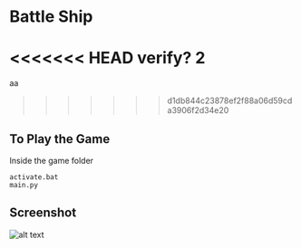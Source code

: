 # Battle Ship
<<<<<<< HEAD
verify? 2
=======
aa
>>>>>>> d1db844c23878ef2f88a06d59cda3906f2d34e20
## To Play the Game
Inside the game folder

```
activate.bat
main.py
```

## Screenshot
![alt text](https://github.com/pyTimK/Battle-Ship/blob/main/Battle%20Ship%20Screenshot.png)
